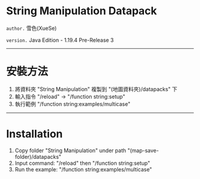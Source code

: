 # String Manipulation Datapack

`author.` 雪色(XueSe)

`version.` Java Edition - 1.19.4 Pre-Release 3

---

# 安裝方法

1. 將資料夾 "String Manipulation" 複製到 "(地圖資料夾)/datapacks" 下
2. 輸入指令 "/reload" -> "/function string:setup"
3. 執行範例 "/function string:examples/multicase"

---

# Installation

1. Copy folder "String Manipulation" under path "(map-save-folder)/datapacks"
2. Input command: "/reload" then "/function string:setup"
3. Run the example: "/function string:examples/multicase"
